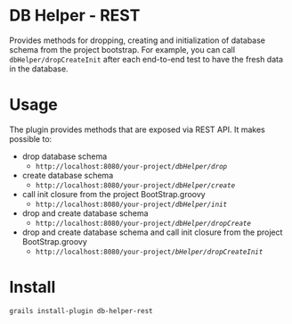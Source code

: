 DB Helper - REST
================

Provides methods for dropping, creating and initialization of database schema from the project bootstrap. For example, you can call `dbHelper/dropCreateInit` after each end-to-end test to have the fresh data in the database.

Usage
=====

The plugin provides methods that are exposed via REST API. It makes possible to:
* drop database schema
  * `http://localhost:8080/your-project/`*`dbHelper/drop`*
* create database schema
  * `http://localhost:8080/your-project/`*`dbHelper/create`*
* call init closure from the project BootStrap.groovy
  * `http://localhost:8080/your-project/`*`dbHelper/init`*
* drop and create database schema
  * `http://localhost:8080/your-project/`*`dbHelper/dropCreate`*
* drop and create database schema and call init closure from the project BootStrap.groovy
  * `http://localhost:8080/your-project/`*`bHelper/dropCreateInit`*

Install
=======

`grails install-plugin db-helper-rest`